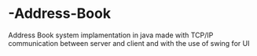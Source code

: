 # -Address-Book
 Address Book system implamentation in java made with TCP/IP communication between server and client and with the use of swing for UI
